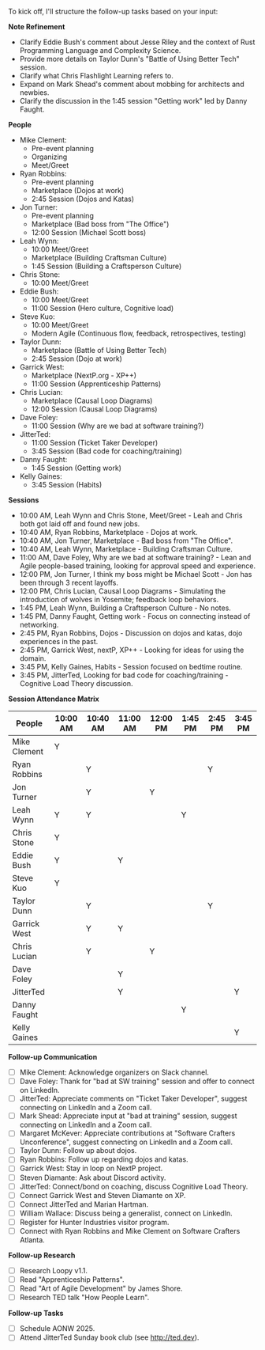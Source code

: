 To kick off, I'll structure the follow-up tasks based on your input:

**Note Refinement**  
- Clarify Eddie Bush's comment about Jesse Riley and the context of Rust Programming Language and Complexity Science.
- Provide more details on Taylor Dunn's "Battle of Using Better Tech" session.
- Clarify what Chris Flashlight Learning refers to.
- Expand on Mark Shead's comment about mobbing for architects and newbies.
- Clarify the discussion in the 1:45 session "Getting work" led by Danny Faught.

**People**  
- Mike Clement:  
  - Pre-event planning  
  - Organizing  
  - Meet/Greet
- Ryan Robbins:  
  - Pre-event planning  
  - Marketplace (Dojos at work)  
  - 2:45 Session (Dojos and Katas)
- Jon Turner:  
  - Pre-event planning  
  - Marketplace (Bad boss from "The Office")  
  - 12:00 Session (Michael Scott boss)
- Leah Wynn:  
  - 10:00 Meet/Greet  
  - Marketplace (Building Craftsman Culture)  
  - 1:45 Session (Building a Craftsperson Culture)
- Chris Stone:  
  - 10:00 Meet/Greet
- Eddie Bush:  
  - 10:00 Meet/Greet  
  - 11:00 Session (Hero culture, Cognitive load)
- Steve Kuo:  
  - 10:00 Meet/Greet  
  - Modern Agile (Continuous flow, feedback, retrospectives, testing)
- Taylor Dunn:  
  - Marketplace (Battle of Using Better Tech)  
  - 2:45 Session (Dojo at work)
- Garrick West:  
  - Marketplace (NextP.org - XP++)  
  - 11:00 Session (Apprenticeship Patterns)
- Chris Lucian:  
  - Marketplace (Causal Loop Diagrams)  
  - 12:00 Session (Causal Loop Diagrams)
- Dave Foley:  
  - 11:00 Session (Why are we bad at software training?)
- JitterTed:  
  - 11:00 Session (Ticket Taker Developer)  
  - 3:45 Session (Bad code for coaching/training)
- Danny Faught:  
  - 1:45 Session (Getting work)
- Kelly Gaines:  
  - 3:45 Session (Habits)

**Sessions**  
- 10:00 AM, Leah Wynn and Chris Stone, Meet/Greet - Leah and Chris both got laid off and found new jobs.
- 10:40 AM, Ryan Robbins, Marketplace - Dojos at work.
- 10:40 AM, Jon Turner, Marketplace - Bad boss from "The Office".
- 10:40 AM, Leah Wynn, Marketplace - Building Craftsman Culture.
- 11:00 AM, Dave Foley, Why are we bad at software training? - Lean and Agile people-based training, looking for approval speed and experience.
- 12:00 PM, Jon Turner, I think my boss might be Michael Scott - Jon has been through 3 recent layoffs.
- 12:00 PM, Chris Lucian, Causal Loop Diagrams - Simulating the introduction of wolves in Yosemite; feedback loop behaviors.
- 1:45 PM, Leah Wynn, Building a Craftsperson Culture - No notes.
- 1:45 PM, Danny Faught, Getting work - Focus on connecting instead of networking.
- 2:45 PM, Ryan Robbins, Dojos - Discussion on dojos and katas, dojo experiences in the past.
- 2:45 PM, Garrick West, nextP, XP++ - Looking for ideas for using the domain.
- 3:45 PM, Kelly Gaines, Habits - Session focused on bedtime routine.
- 3:45 PM, JitterTed, Looking for bad code for coaching/training - Cognitive Load Theory discussion.

**Session Attendance Matrix**

| People                | 10:00 AM | 10:40 AM | 11:00 AM | 12:00 PM | 1:45 PM | 2:45 PM | 3:45 PM |
|-----------------------|----------|----------|----------|----------|---------|---------|---------|
| Mike Clement          | Y        |          |          |          |         |         |         |
| Ryan Robbins          |          | Y        |          |          |         | Y       |         |
| Jon Turner            |          | Y        |          | Y        |         |         |         |
| Leah Wynn             | Y        | Y        |          |          | Y       |         |         |
| Chris Stone           | Y        |          |          |          |         |         |         |
| Eddie Bush            | Y        |          | Y        |          |         |         |         |
| Steve Kuo             | Y        |          |          |          |         |         |         |
| Taylor Dunn           |          | Y        |          |          |         | Y       |         |
| Garrick West          |          | Y        | Y        |          |         |         |         |
| Chris Lucian          |          | Y        |          | Y        |         |         |         |
| Dave Foley            |          |          | Y        |          |         |         |         |
| JitterTed             |          |          | Y        |          |         |         | Y       |
| Danny Faught          |          |          |          |          | Y       |         |         |
| Kelly Gaines          |          |          |          |          |         |         | Y       |

**Follow-up Communication**  
- ☐ Mike Clement: Acknowledge organizers on Slack channel.
- ☐ Dave Foley: Thank for "bad at SW training" session and offer to connect on LinkedIn.
- ☐ JitterTed: Appreciate comments on "Ticket Taker Developer", suggest connecting on LinkedIn and a Zoom call.
- ☐ Mark Shead: Appreciate input at "bad at training" session, suggest connecting on LinkedIn and a Zoom call.
- ☐ Margaret McKever: Appreciate contributions at "Software Crafters Unconference", suggest connecting on LinkedIn and a Zoom call.
- ☐ Taylor Dunn: Follow up about dojos.
- ☐ Ryan Robbins: Follow up regarding dojos and katas.
- ☐ Garrick West: Stay in loop on NextP project.
- ☐ Steven Diamante: Ask about Discord activity.
- ☐ JitterTed: Connect/bond on coaching, discuss Cognitive Load Theory.
- ☐ Connect Garrick West and Steven Diamante on XP.
- ☐ Connect JitterTed and Marian Hartman.
- ☐ William Wallace: Discuss being a generalist, connect on LinkedIn.
- ☐ Register for Hunter Industries visitor program.
- ☐ Connect with Ryan Robbins and Mike Clement on Software Crafters Atlanta.

**Follow-up Research**  
- ☐ Research Loopy v1.1.
- ☐ Read "Apprenticeship Patterns".
- ☐ Read "Art of Agile Development" by James Shore.
- ☐ Research TED talk "How People Learn".

**Follow-up Tasks**  
- ☐ Schedule AONW 2025.
- ☐ Attend JitterTed Sunday book club (see http://ted.dev).

